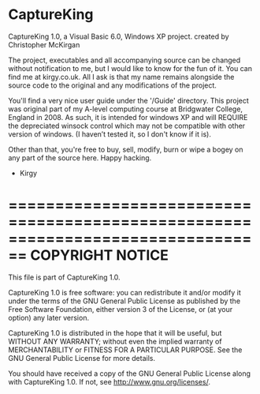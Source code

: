 CaptureKing
===========

CaptureKing 1.0, a Visual Basic 6.0, Windows XP project.
created by Christopher McKirgan

The project, executables and all accompanying source can be changed
without notification to me, but I would like to know for the fun of it. You
can find me at kirgy.co.uk. All I ask is that my name remains alongside
the source code to the original and any modifications of the project. 


You'll find a very nice user guide under the '/Guide' directory. This project
was original part of my A-level computing course at Bridgwater College,
England in 2008. As such, it is intended for windows XP and will 
REQUIRE the depreciated winsock control which may not be compatible
with other version of windows. (I haven’t tested it, so I don't know if it is).

Other than that, you're free to buy, sell, modify, burn or wipe a bogey on
any part of the source here. Happy hacking. 
- Kirgy

================================================================================
                              COPYRIGHT NOTICE
================================================================================
This file is part of CaptureKing 1.0.

CaptureKing 1.0 is free software: you can redistribute it and/or modify
it under the terms of the GNU General Public License as published by
the Free Software Foundation, either version 3 of the License, or
(at your option) any later version.

CaptureKing 1.0 is distributed in the hope that it will be useful,
but WITHOUT ANY WARRANTY; without even the implied warranty of
MERCHANTABILITY or FITNESS FOR A PARTICULAR PURPOSE.  See the
GNU General Public License for more details.

You should have received a copy of the GNU General Public License
along with CaptureKing 1.0.  If not, see <http://www.gnu.org/licenses/>.
